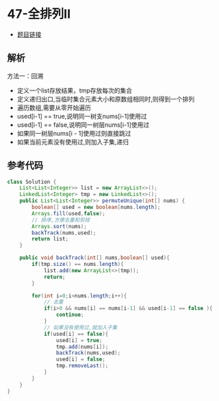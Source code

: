 # 47-全排列II

- [题目链接](https://leetcode-cn.com/problems/permutations-ii/)

## 解析

方法一：回溯
- 定义一个list存放结果，tmp存放每次的集合
- 定义递归出口,当临时集合元素大小和原数组相同时,则得到一个排列
- 遍历数组,需要从零开始遍历
- used[i-1] == true,说明同一树支nums[i-1]使用过
- used[i-1] == false,说明同一树层nums[i-1]使用过
- 如果同一树层nums[i - 1]使用过则直接跳过
- 如果当前元素没有使用过,则加入子集,递归


## 参考代码
```Java
class Solution {
    List<List<Integer>> list = new ArrayList<>();
    LinkedList<Integer> tmp = new LinkedList<>();
    public List<List<Integer>> permuteUnique(int[] nums) {
        boolean[] used = new boolean[nums.length];
        Arrays.fill(used,false);
        // 排序,方便去重和剪枝
        Arrays.sort(nums);
        backTrack(nums,used);
        return list;
    }

    public void backTrack(int[] nums,boolean[] used){
        if(tmp.size() == nums.length){
            list.add(new ArrayList<>(tmp));
            return;
        }

        for(int i=0;i<nums.length;i++){
            // 去重
            if(i>0 && nums[i] == nums[i-1] && used[i-1] == false ){
                continue;
            }
            // 如果没有使用过,就加入子集
            if(used[i] == false){
                used[i] = true;
                tmp.add(nums[i]);
                backTrack(nums,used);
                used[i] = false;
                tmp.removeLast();
            }
        }
    }
}
```
